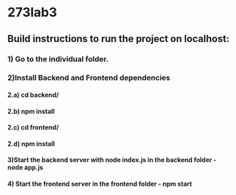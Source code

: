 # 273lab3
## Build instructions to run the project on localhost:
### 1) Go to the individual folder.
### 2)Install Backend and Frontend dependencies
#### 2.a) cd backend/ 
#### 2.b) npm install 
#### 2.c) cd frontend/ 
#### 2.d) npm install
#### 3)Start the backend server with node index.js in the backend folder - node app.js
#### 4) Start the frontend server in the frontend folder - npm start
